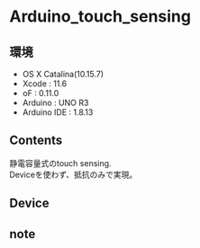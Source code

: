 # Arduino_touch_sensing #

## 環境 ##
*	OS X Catalina(10.15.7)
*	Xcode : 11.6
*	oF : 0.11.0
*	Arduino : UNO R3
*	Arduino IDE : 1.8.13

## Contents ##
静電容量式のtouch sensing.  
Deviceを使わず、抵抗のみで実現。

## Device ##


## note ##






